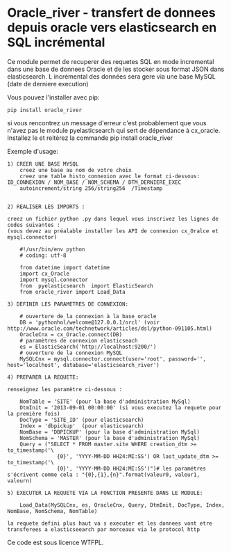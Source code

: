 
Oracle_river - transfert de donnees depuis oracle vers elasticsearch en SQL incrémental
=======================================================================================

Ce module permet de recuperer des requetes SQL en mode incremental dans une base de donnees Oracle et de les stocker
sous format JSON dans elasticsearch.
L incrémental des données sera gere via une base MySQL (date de derniere execution)

Vous pouvez l'installer avec pip:

    pip install oracle_river	

si vous rencontrez un message d'erreur c'est probablement que vous n'avez pas le module pyelasticsearch qui sert de dépendance à cx_oracle.
Installez le et reitérez la commande pip install oracle_river
	

Exemple d'usage:

    1) CREER UNE BASE MYSQL
        creez une base au nom de votre choix
        creez une table histo_connexion avec le format ci-dessous:
	ID_CONNEXION / NOM_BASE / NOM_SCHEMA / DTM_DERNIERE_EXEC
        autoincrement/string 256/string256  /Timestamp						


    2) REALISER LES IMPORTS :

	creez un fichier python .py dans lequel vous inscrivez les lignes de codes suivantes :
	(vous devez au préalable installer les API de connexion cx_Oralce et mysql.connector)

        #!/usr/bin/env python
        # coding: utf-8

        from datetime import datetime
        import cx_Oracle
        import mysql.connector
        from  pyelasticsearch  import ElasticSearch
        from oracle_river import Load_Data

    3) DEFINIR LES PARAMETRES DE CONNEXION:

        # ouverture de la connexion à la base oracle
        DB = 'pythonhol/welcome@127.0.0.1/orcl' (voir http://www.oracle.com/technetwork/articles/dsl/python-091105.html)
        OracleCnx = cx_Oracle.connect(DB)
        # paramètres de connexion elasticseach
        es = ElasticSearch('http://localhost:9200/')
        # ouverture de la connexion MySQL
        MySQLCnx = mysql.connector.connect(user='root', password='', host='localhost', database='elasticsearch_river')

    4) PREPARER LA REQUETE:

	renseignez les paramètre ci-dessous :

        NomTable = 'SITE' (pour la base d'administration MySql)
        DtmInit = '2013-09-01 00:00:00' (si vous executez la requete pour la première fois)
        DocType = 'SITE_ID' (pour elasticsearch)
        Index = 'dbpickup'  (pour elasticsearch)
        NomBase = 'DBPICKUP' (pour la base d'administration MySql)
        NomSchema = 'MASTER' (pour la base d'administration MySql)
        Query = ("SELECT * FROM master.site WHERE creation_dtm >= to_timestamp('\
                    {0}', 'YYYY-MM-DD HH24:MI:SS') OR last_update_dtm >= to_timestamp('\
                    {0}', 'YYYY-MM-DD HH24:MI:SS')")# les paramétres s'écrivent comme cela : "{0},{1},{n}".format(valeur0, valeur1, valeurn)

    5) EXECUTER LA REQUETE VIA LA FONCTION PRESENTE DANS LE MODULE:

        Load_Data(MySQLCnx, es, OracleCnx, Query, DtmInit, DocType, Index, NomBase, NomSchema, NomTable)

	la requete defini plus haut va s executer et les donnees vont etre transferees a elasticseearch par morceaux via le protocol http 

Ce code est sous licence WTFPL.
